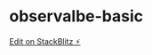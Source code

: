# observalbe-basic

[Edit on StackBlitz ⚡️](https://stackblitz.com/edit/rxjs-jw-course-3-exercises-empty-v5gtyr)